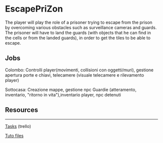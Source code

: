 # EscapePriZon

The player will play the role of a prisoner trying to escape from the prison by overcoming various obstacles such as surveillance cameras and guards. The prisoner will have to land the guards (with objects that he can find in the cells or from the landed guards), in order to get the tiles to be able to escape.

## Jobs

Colombo: Controlli player(movimenti, collisioni con oggetti/muri), gestione apertura porte e chiavi, telecamere (visuale telecamere e rilevamento player)

Sottocasa: Creazione mappe, gestione npc Guardie (atteramento, inventario, "ritorno in vita"),inventario player, npc detenuti

## Resources

---
[Tasks](https://trello.com/b/BPf3Rdgd/escape-prizon)
(trello) 

[Tuto files](https://www.youtube.com/redirect?event=video_description&redir_token=QUFFLUhqbnpyR0N2dndYWHhTbWJxbV9vc09ZeU5LT3EzQXxBQ3Jtc0ttVVRFc3A5ZUdhV0dLaGJpTFBoQjJ6SlBCSWlfeVpUQnZvbGR2QVd3Y2JDa0FCSmNZS3JBV1czR2ZCSTRFa25qejl1dWhScXNlNUJURlhqTWV2VjZJSnotWjVBUXFwOE82T3Y5TFV3cnFrbU1yOVZuMA&q=https%3A%2F%2Fdrive.google.com%2Fdrive%2Ffolders%2F1OBRM8M3qCNAfJDCaldg62yFMiyFaKgYx%3Fusp%3Dsharing)
